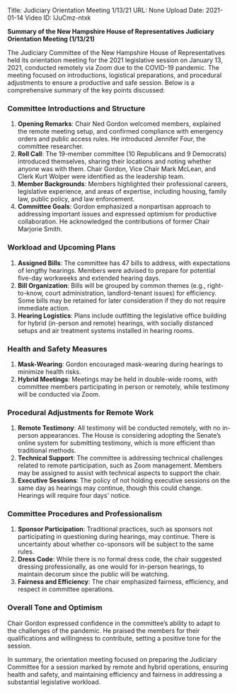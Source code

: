Title: Judiciary Orientation Meeting 1/13/21
URL: None
Upload Date: 2021-01-14
Video ID: IJuCmz-ntxk

**Summary of the New Hampshire House of Representatives Judiciary Orientation Meeting (1/13/21)**

The Judiciary Committee of the New Hampshire House of Representatives held its orientation meeting for the 2021 legislative session on January 13, 2021, conducted remotely via Zoom due to the COVID-19 pandemic. The meeting focused on introductions, logistical preparations, and procedural adjustments to ensure a productive and safe session. Below is a comprehensive summary of the key points discussed:

### **Committee Introductions and Structure**
1. **Opening Remarks**: Chair Ned Gordon welcomed members, explained the remote meeting setup, and confirmed compliance with emergency orders and public access rules. He introduced Jennifer Four, the committee researcher.
2. **Roll Call**: The 19-member committee (10 Republicans and 9 Democrats) introduced themselves, sharing their locations and noting whether anyone was with them. Chair Gordon, Vice Chair Mark McLean, and Clerk Kurt Wolper were identified as the leadership team.
3. **Member Backgrounds**: Members highlighted their professional careers, legislative experience, and areas of expertise, including housing, family law, public policy, and law enforcement.
4. **Committee Goals**: Gordon emphasized a nonpartisan approach to addressing important issues and expressed optimism for productive collaboration. He acknowledged the contributions of former Chair Marjorie Smith.

### **Workload and Upcoming Plans**
1. **Assigned Bills**: The committee has 47 bills to address, with expectations of lengthy hearings. Members were advised to prepare for potential five-day workweeks and extended hearing days.
2. **Bill Organization**: Bills will be grouped by common themes (e.g., right-to-know, court administration, landlord-tenant issues) for efficiency. Some bills may be retained for later consideration if they do not require immediate action.
3. **Hearing Logistics**: Plans include outfitting the legislative office building for hybrid (in-person and remote) hearings, with socially distanced setups and air treatment systems installed in hearing rooms.

### **Health and Safety Measures**
1. **Mask-Wearing**: Gordon encouraged mask-wearing during hearings to minimize health risks.
2. **Hybrid Meetings**: Meetings may be held in double-wide rooms, with committee members participating in person or remotely, while testimony will be conducted via Zoom.

### **Procedural Adjustments for Remote Work**
1. **Remote Testimony**: All testimony will be conducted remotely, with no in-person appearances. The House is considering adopting the Senate’s online system for submitting testimony, which is more efficient than traditional methods.
2. **Technical Support**: The committee is addressing technical challenges related to remote participation, such as Zoom management. Members may be assigned to assist with technical aspects to support the chair.
3. **Executive Sessions**: The policy of not holding executive sessions on the same day as hearings may continue, though this could change. Hearings will require four days' notice.

### **Committee Procedures and Professionalism**
1. **Sponsor Participation**: Traditional practices, such as sponsors not participating in questioning during hearings, may continue. There is uncertainty about whether co-sponsors will be subject to the same rules.
2. **Dress Code**: While there is no formal dress code, the chair suggested dressing professionally, as one would for in-person hearings, to maintain decorum since the public will be watching.
3. **Fairness and Efficiency**: The chair emphasized fairness, efficiency, and respect in committee operations.

### **Overall Tone and Optimism**
Chair Gordon expressed confidence in the committee’s ability to adapt to the challenges of the pandemic. He praised the members for their qualifications and willingness to contribute, setting a positive tone for the session.

In summary, the orientation meeting focused on preparing the Judiciary Committee for a session marked by remote and hybrid operations, ensuring health and safety, and maintaining efficiency and fairness in addressing a substantial legislative workload.